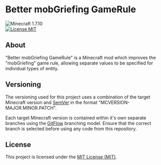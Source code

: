 # Better mobGriefing GameRule

![Minecraft 1.7.10](https://img.shields.io/badge/Minecraft-1.7.10-lightgrey.svg)  
[![License MIT](https://img.shields.io/badge/License-MIT-blue.svg)](LICENSE)

## About
"Better mobGriefing GameRule" is a Minecraft mod which improves the
"mobGriefing" game rule, allowing separate values to be specified for
individual types of entity.

## Versioning
The versioning used for this project uses a combination of the target
Minecraft version and [SemVer](http://semver.org) in the format
"MCVERSION-MAJOR.MINOR.PATCH".

Each target Minecraft version is contained within it's own separate
branches using the [GitFlow](https://github.com/nvie/gitflow) branching
model. Ensure that the correct branch is selected before using any code
from this repository.

## License
This project is licensed under the [MIT License (MIT)](LICENSE).

